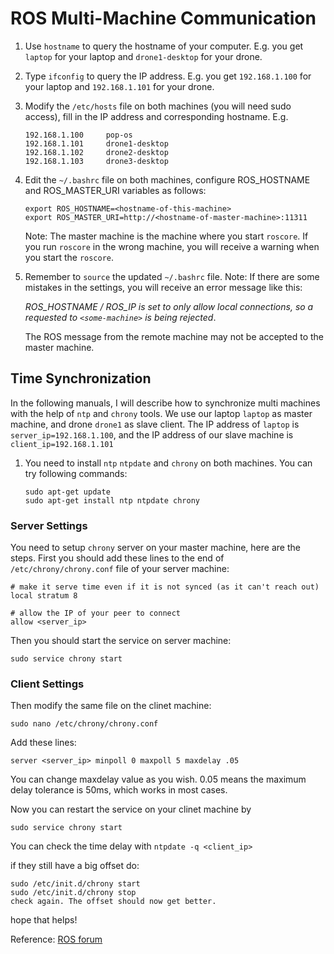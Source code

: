 # ROS Multi-Machine Communication

1. Use `hostname` to query the hostname of your computer. E.g. you get `laptop` for your laptop and `drone1-desktop` for your drone.
2. Type `ifconfig` to query the IP address. E.g. you get `192.168.1.100` for your laptop and `192.168.1.101` for your drone.
3. Modify the `/etc/hosts` file on both machines (you will need sudo access), fill in the IP address and corresponding hostname. E.g.
   ```
   192.168.1.100     pop-os
   192.168.1.101     drone1-desktop
   192.168.1.102     drone2-desktop
   192.168.1.103     drone3-desktop
   ```
4. Edit the `~/.bashrc` file on both machines, configure ROS_HOSTNAME and ROS_MASTER_URI variables as follows:
   ```
   export ROS_HOSTNAME=<hostname-of-this-machine>
   export ROS_MASTER_URI=http://<hostname-of-master-machine>:11311
   ```
   Note: The master machine is the machine where you start `roscore`. If you run `roscore` in the wrong machine, you will receive a warning when you start the `roscore`.
5. Remember to `source` the updated `~/.bashrc` file.
   Note: If there are some mistakes in the settings, you will receive an error message like this:

   _ROS_HOSTNAME / ROS_IP is set to only allow local connections, so a requested to `<some-machine>` is being rejected_.

   The ROS message from the remote machine may not be accepted to the master machine.

## Time Synchronization

In the following manuals, I will describe how to synchronize multi machines with the help of `ntp` and `chrony` tools.
We use our laptop `laptop` as master machine, and drone `drone1` as slave client.
The IP address of `laptop` is `server_ip=192.168.1.100`, and the IP address of our slave machine is `client_ip=192.168.1.101`

1. You need to install `ntp` `ntpdate` and `chrony` on both machines. You can try following commands:
   ```
   sudo apt-get update
   sudo apt-get install ntp ntpdate chrony
   ```

### Server Settings

You need to setup `chrony` server on your master machine, here are the steps.
First you should add these lines to the end of `/etc/chrony/chrony.conf` file of your server machine:

```
# make it serve time even if it is not synced (as it can't reach out)
local stratum 8

# allow the IP of your peer to connect
allow <server_ip>
```

Then you should start the service on server machine:

```
sudo service chrony start
```

### Client Settings

Then modify the same file on the clinet machine:

```
sudo nano /etc/chrony/chrony.conf
```

Add these lines:

```
server <server_ip> minpoll 0 maxpoll 5 maxdelay .05
```

You can change maxdelay value as you wish. 0.05 means the maximum delay tolerance is 50ms, which works in most cases.

Now you can restart the service on your clinet machine by

```
sudo service chrony start
```

You can check the time delay with `ntpdate -q <client_ip>`

if they still have a big offset do:

```
sudo /etc/init.d/chrony start
sudo /etc/init.d/chrony stop
check again. The offset should now get better.
```

hope that helps!

Reference: [ROS forum](https://answers.ros.org/question/298821/tf-timeout-with-multiple-machines/)
